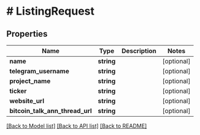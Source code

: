 # # ListingRequest

## Properties

Name | Type | Description | Notes
------------ | ------------- | ------------- | -------------
**name** | **string** |  | [optional]
**telegram_username** | **string** |  | [optional]
**project_name** | **string** |  | [optional]
**ticker** | **string** |  | [optional]
**website_url** | **string** |  | [optional]
**bitcoin_talk_ann_thread_url** | **string** |  | [optional]

[[Back to Model list]](../../README.md#models) [[Back to API list]](../../README.md#endpoints) [[Back to README]](../../README.md)
